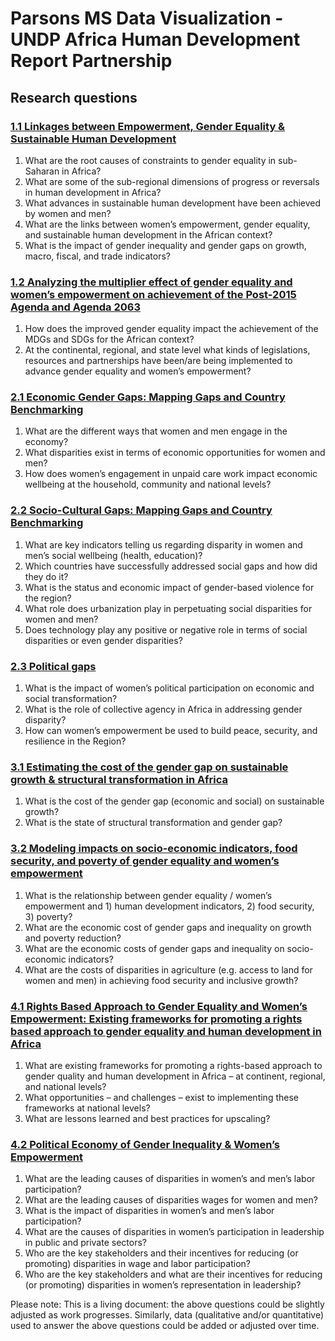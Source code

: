 
# Parsons MS Data Visualization - UNDP Africa Human Development Report Partnership

## Research questions

### [1.1 Linkages between Empowerment, Gender Equality & Sustainable Human Development](./data/1.1/)

1.	What are the root causes of constraints to gender equality in sub-Saharan in Africa?
2.	What are some of the sub-regional dimensions of progress or reversals in human development in Africa?
3.	What advances in sustainable human development have been achieved by women and men?
4.	What are the links between women’s empowerment, gender equality, and sustainable human development in the African context?
5.	What is the impact of gender inequality and gender gaps on growth, macro, fiscal, and trade indicators?

### [1.2 Analyzing the multiplier effect of gender equality and women’s empowerment on achievement of the Post-2015 Agenda and Agenda 2063](./data/1.2/)

1.	How does the improved gender equality impact the achievement of the MDGs and SDGs  for the African context?
2.	At the continental, regional, and state level what kinds of legislations, resources and partnerships have been/are being implemented to advance gender equality and women’s empowerment?

### [2.1 Economic Gender Gaps: Mapping Gaps and Country Benchmarking](./data/2.1/)

1.	What are the different ways that women and men engage in the economy?
2.	What disparities exist in terms of economic opportunities for women and men?
3.	How does women’s engagement in unpaid care work impact economic wellbeing at the household, community and national levels?

### [2.2 Socio-Cultural Gaps: Mapping Gaps and Country Benchmarking](./data/2.2/)

1.	What are key indicators telling us regarding disparity in women and men’s social wellbeing (health, education)?
2.	Which countries have successfully addressed social gaps and how did they do it?
3.	What is the status and economic impact of gender-based violence for the region?
4.	What role does urbanization play in perpetuating social disparities for women and men?
5.	Does technology play any positive or negative role in terms of social disparities or even gender disparities?

### [2.3 Political gaps](./data/2.3/)

1.  What is the impact of women’s political participation on economic and social transformation?
2.  What is the role of collective agency in Africa in addressing gender disparity?
3.  How can women’s empowerment be used to build peace, security, and resilience in the Region?

### [3.1 Estimating the cost of the gender gap on sustainable growth & structural transformation in Africa](./data/3.1/)

1.	What is the cost of the gender gap (economic and social) on sustainable growth?
2.	What is the state of structural transformation and gender gap?


### [3.2  Modeling impacts on socio-economic indicators, food security, and poverty of gender equality and women’s empowerment](./data/3.2/)

1.	What is the relationship between gender equality / women’s empowerment and 1) human development indicators, 2) food security, 3) poverty?
2.	What are the economic cost of gender gaps and inequality on growth and poverty reduction?
3.	What are the economic costs of gender gaps and inequality on socio-economic indicators?
4.	What are the costs of disparities in agriculture (e.g. access to land for women and men) in achieving food security and inclusive growth?

### [4.1 Rights Based Approach to Gender Equality and Women’s Empowerment: Existing frameworks for promoting a rights based approach to gender equality and human development in Africa](./data/4.1/)

1.	What are existing frameworks for promoting a rights-based approach to gender quality and human development in Africa – at continent, regional, and national levels?
2.	What opportunities – and challenges – exist to implementing these frameworks at national levels?
3.	What are lessons learned and best practices for upscaling?

### [4.2 Political Economy of Gender Inequality & Women’s Empowerment](./data/4.2/)

1.	What are the leading causes of disparities in women’s and men’s labor participation?
2.	What are the leading causes of disparities wages for women and men?
3.	What is the impact of disparities in women’s and men’s labor participation?
4.	What are the causes of disparities in women’s participation in leadership in public and private sectors?
5.	Who are the key stakeholders and their incentives for reducing (or promoting) disparities in wage and labor participation?
6.	Who are the key stakeholders and what are their incentives for reducing (or promoting) disparities in women’s representation in leadership?

Please note:  This is a living document: the above questions could be slightly adjusted as work progresses.  Similarly, data (qualitative and/or quantitative) used to answer the above questions could be added or adjusted over time.
